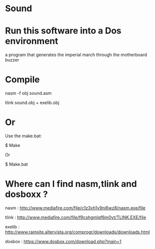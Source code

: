 # Sound
# Run this software into a Dos environment
a program that generates the imperial march through the motherboard buzzer

# Compile
nasm -f obj sound.asm

tlink sound.obj + exelib.obj

# Or
Use the make.bat:

$ Make

Or

$ Make.bat

# Where can I find nasm,tlink and dosboxx ?

nasm  : http://www.mediafire.com/file/c1z3xh1v9ni6wz8/nasm.exe/file

tlink : http://www.mediafire.com/file/f9cshgmlqf6m0yt/TLINK.EXE/file

exelib : http://www.ramsite.altervista.org/comprogr/downloads/downloads.html

dosbox : https://www.dosbox.com/download.php?main=1
